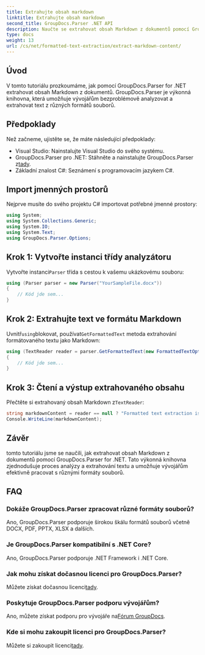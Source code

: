 ```yaml
---
title: Extrahujte obsah markdown
linktitle: Extrahujte obsah markdown
second_title: GroupDocs.Parser .NET API
description: Naučte se extrahovat obsah Markdown z dokumentů pomocí GroupDocs.Parser for .NET. Tento tutoriál poskytuje podrobné pokyny pro bezproblémovou extrakci textu.
type: docs
weight: 13
url: /cs/net/formatted-text-extraction/extract-markdown-content/
---
```

## Úvod
V tomto tutoriálu prozkoumáme, jak pomocí GroupDocs.Parser for .NET extrahovat obsah Markdown z dokumentů. GroupDocs.Parser je výkonná knihovna, která umožňuje vývojářům bezproblémově analyzovat a extrahovat text z různých formátů souborů.
## Předpoklady
Než začneme, ujistěte se, že máte následující předpoklady:
- Visual Studio: Nainstalujte Visual Studio do svého systému.
-  GroupDocs.Parser pro .NET: Stáhněte a nainstalujte GroupDocs.Parser z[tady](https://releases.groupdocs.com/parser/net/).
- Základní znalost C#: Seznámení s programovacím jazykem C#.

## Import jmenných prostorů
Nejprve musíte do svého projektu C# importovat potřebné jmenné prostory:
```csharp
using System;
using System.Collections.Generic;
using System.IO;
using System.Text;
using GroupDocs.Parser.Options;
```
## Krok 1: Vytvořte instanci třídy analyzátoru
 Vytvořte instanci`Parser` třída s cestou k vašemu ukázkovému souboru:
```csharp
using (Parser parser = new Parser("YourSampleFile.docx"))
{
    // Kód jde sem...
}
```
## Krok 2: Extrahujte text ve formátu Markdown
 Uvnitř`using`blokovat, používat`GetFormattedText` metoda extrahování formátovaného textu jako Markdown:
```csharp
using (TextReader reader = parser.GetFormattedText(new FormattedTextOptions(FormattedTextMode.Markdown)))
{
    // Kód jde sem...
}
```
## Krok 3: Čtení a výstup extrahovaného obsahu
 Přečtěte si extrahovaný obsah Markdown z`TextReader`:
```csharp
string markdownContent = reader == null ? "Formatted text extraction isn't supported" : reader.ReadToEnd();
Console.WriteLine(markdownContent);
```

## Závěr
tomto tutoriálu jsme se naučili, jak extrahovat obsah Markdown z dokumentů pomocí GroupDocs.Parser for .NET. Tato výkonná knihovna zjednodušuje proces analýzy a extrahování textu a umožňuje vývojářům efektivně pracovat s různými formáty souborů.
## FAQ
### Dokáže GroupDocs.Parser zpracovat různé formáty souborů?
Ano, GroupDocs.Parser podporuje širokou škálu formátů souborů včetně DOCX, PDF, PPTX, XLSX a dalších.
### Je GroupDocs.Parser kompatibilní s .NET Core?
Ano, GroupDocs.Parser podporuje .NET Framework i .NET Core.
### Jak mohu získat dočasnou licenci pro GroupDocs.Parser?
 Můžete získat dočasnou licenci[tady](https://purchase.groupdocs.com/temporary-license/).
### Poskytuje GroupDocs.Parser podporu vývojářům?
 Ano, můžete získat podporu pro vývojáře na[Fórum GroupDocs](https://forum.groupdocs.com/c/parser/17).
### Kde si mohu zakoupit licenci pro GroupDocs.Parser?
 Můžete si zakoupit licenci[tady](https://purchase.groupdocs.com/buy).